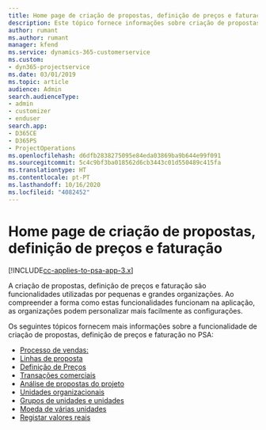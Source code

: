 ```yaml
---
title: Home page de criação de propostas, definição de preços e faturação
description: Este tópico fornece informações sobre criação de propostas, definição de preços e faturação.
author: rumant
ms.author: rumant
manager: kfend
ms.service: dynamics-365-customerservice
ms.custom:
- dyn365-projectservice
ms.date: 03/01/2019
ms.topic: article
audience: Admin
search.audienceType:
- admin
- customizer
- enduser
search.app:
- D365CE
- D365PS
- ProjectOperations
ms.openlocfilehash: d6dfb2838275095e84eda03869ba9b644e99f091
ms.sourcegitcommit: 5c4c9bf3ba018562d6cb3443c01d550489c415fa
ms.translationtype: HT
ms.contentlocale: pt-PT
ms.lasthandoff: 10/16/2020
ms.locfileid: "4082452"
---
```

# <a name="quoting-pricing-and-billing-home-page"></a>Home page de criação de propostas, definição de preços e faturação

[!INCLUDE[cc-applies-to-psa-app-3.x](../includes/cc-applies-to-psa-app-3x.md)]

A criação de propostas, definição de preços e faturação são funcionalidades utilizadas por pequenas e grandes organizações. Ao compreender a forma como estas funcionalidades funcionam na aplicação, as organizações podem personalizar mais facilmente as configurações.

Os seguintes tópicos fornecem mais informações sobre a funcionalidade de criação de propostas, definição de preços e faturação no PSA:

- [Processo de vendas:](basic-sales-process.md)
- [Linhas de proposta](basic-quote-lines.md)
- [Definição de Preços](basic-pricing.md)
- [Transações comerciais](basic-business-transactions.md)
- [Análise de propostas do projeto](basic-analyzing-quotes.md)
- [Unidades organizacionais](advanced-organizational.md)
- [Grupos de unidades e unidades](advanced-units.md)
- [Moeda de várias unidades](advanced-currency.md)
- [Registar valores reais](advanced-actuals.md)
